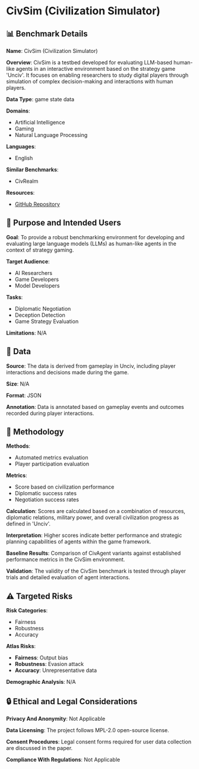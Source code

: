 # CivSim (Civilization Simulator)

## 📊 Benchmark Details

**Name**: CivSim (Civilization Simulator)

**Overview**: CivSim is a testbed developed for evaluating LLM-based human-like agents in an interactive environment based on the strategy game 'Unciv'. It focuses on enabling researchers to study digital players through simulation of complex decision-making and interactions with human players.

**Data Type**: game state data

**Domains**:
- Artificial Intelligence
- Gaming
- Natural Language Processing

**Languages**:
- English

**Similar Benchmarks**:
- CivRealm

**Resources**:
- [GitHub Repository](https://github.com/fuxiAIlab/CivAgent)

## 🎯 Purpose and Intended Users

**Goal**: To provide a robust benchmarking environment for developing and evaluating large language models (LLMs) as human-like agents in the context of strategy gaming.

**Target Audience**:
- AI Researchers
- Game Developers
- Model Developers

**Tasks**:
- Diplomatic Negotiation
- Deception Detection
- Game Strategy Evaluation

**Limitations**: N/A

## 💾 Data

**Source**: The data is derived from gameplay in Unciv, including player interactions and decisions made during the game.

**Size**: N/A

**Format**: JSON

**Annotation**: Data is annotated based on gameplay events and outcomes recorded during player interactions.

## 🔬 Methodology

**Methods**:
- Automated metrics evaluation
- Player participation evaluation

**Metrics**:
- Score based on civilization performance
- Diplomatic success rates
- Negotiation success rates

**Calculation**: Scores are calculated based on a combination of resources, diplomatic relations, military power, and overall civilization progress as defined in 'Unciv'.

**Interpretation**: Higher scores indicate better performance and strategic planning capabilities of agents within the game framework.

**Baseline Results**: Comparison of CivAgent variants against established performance metrics in the CivSim environment.

**Validation**: The validity of the CivSim benchmark is tested through player trials and detailed evaluation of agent interactions.

## ⚠️ Targeted Risks

**Risk Categories**:
- Fairness
- Robustness
- Accuracy

**Atlas Risks**:
- **Fairness**: Output bias
- **Robustness**: Evasion attack
- **Accuracy**: Unrepresentative data

**Demographic Analysis**: N/A

## 🔒 Ethical and Legal Considerations

**Privacy And Anonymity**: Not Applicable

**Data Licensing**: The project follows MPL-2.0 open-source license.

**Consent Procedures**: Legal consent forms required for user data collection are discussed in the paper.

**Compliance With Regulations**: Not Applicable
